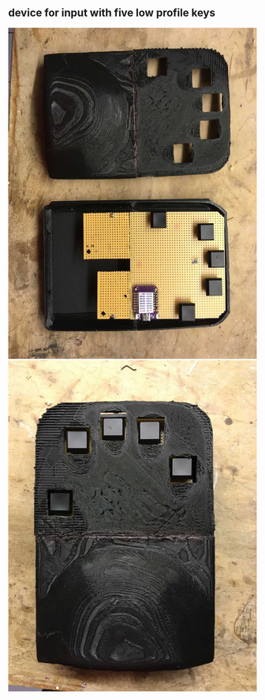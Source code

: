 ## device for input with five low profile keys
![Bild1](IMG_0309.jpg)<br>
![Bild2](IMG_0310.jpg)<br>
